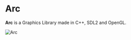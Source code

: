 # Arc
**Arc** is a Graphics Library made in C++, SDL2 and OpenGL.

![Arc](https://github.com/user-attachments/assets/59485bbd-0adf-4d9f-b7c1-9530a843552a)

